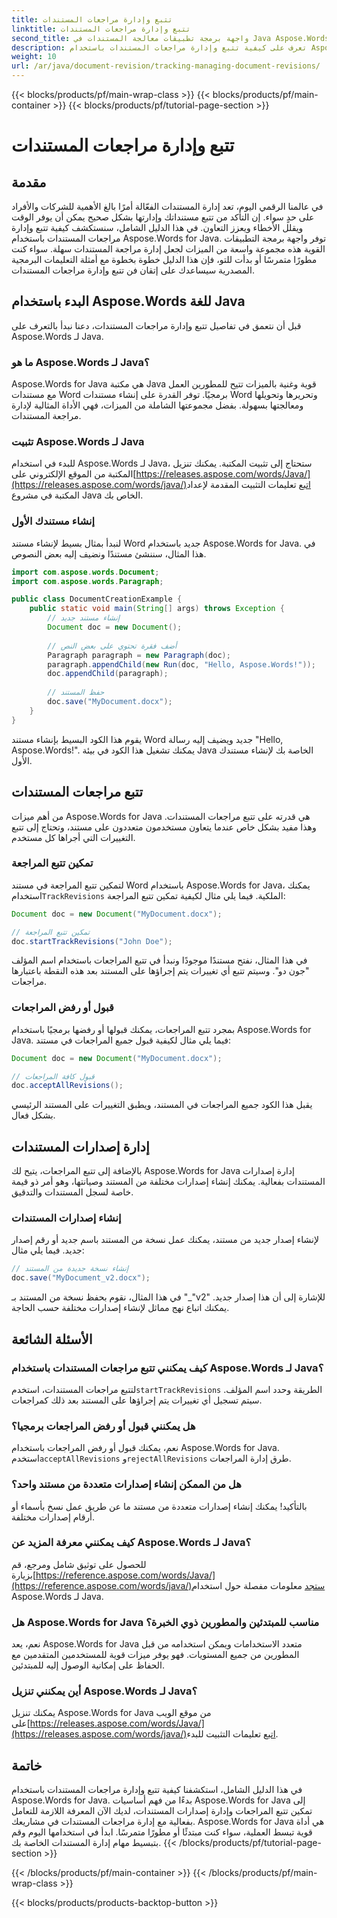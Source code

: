 ```yaml
---
title: تتبع وإدارة مراجعات المستندات
linktitle: تتبع وإدارة مراجعات المستندات
second_title: واجهة برمجة تطبيقات معالجة المستندات في Java Aspose.Words
description: تعرف على كيفية تتبع وإدارة مراجعات المستندات باستخدام Aspose.Words for Java في هذا الدليل الشامل. احصل على تعليمات خطوة بخطوة وأمثلة على التعليمات البرمجية المصدرية.
weight: 10
url: /ar/java/document-revision/tracking-managing-document-revisions/
---
```


{{< blocks/products/pf/main-wrap-class >}}
{{< blocks/products/pf/main-container >}}
{{< blocks/products/pf/tutorial-page-section >}}

# تتبع وإدارة مراجعات المستندات


## مقدمة

في عالمنا الرقمي اليوم، تعد إدارة المستندات الفعّالة أمرًا بالغ الأهمية للشركات والأفراد على حدٍ سواء. إن التأكد من تتبع مستنداتك وإدارتها بشكل صحيح يمكن أن يوفر الوقت ويقلل الأخطاء ويعزز التعاون. في هذا الدليل الشامل، سنستكشف كيفية تتبع وإدارة مراجعات المستندات باستخدام Aspose.Words for Java. توفر واجهة برمجة التطبيقات القوية هذه مجموعة واسعة من الميزات لجعل إدارة مراجعة المستندات سهلة. سواء كنت مطورًا متمرسًا أو بدأت للتو، فإن هذا الدليل خطوة بخطوة مع أمثلة التعليمات البرمجية المصدرية سيساعدك على إتقان فن تتبع وإدارة مراجعات المستندات.

## البدء باستخدام Aspose.Words للغة Java

قبل أن نتعمق في تفاصيل تتبع وإدارة مراجعات المستندات، دعنا نبدأ بالتعرف على Aspose.Words لـ Java.

### ما هو Aspose.Words لـ Java؟

Aspose.Words for Java هي مكتبة Java قوية وغنية بالميزات تتيح للمطورين العمل مع مستندات Word برمجيًا. توفر القدرة على إنشاء مستندات Word وتحريرها وتحويلها ومعالجتها بسهولة. بفضل مجموعتها الشاملة من الميزات، فهي الأداة المثالية لإدارة مراجعة المستندات.

### تثبيت Aspose.Words لـ Java

 للبدء في استخدام Aspose.Words لـ Java، ستحتاج إلى تثبيت المكتبة. يمكنك تنزيل المكتبة من الموقع الإلكتروني على[https://releases.aspose.com/words/Java/](https://releases.aspose.com/words/java/)اتبع تعليمات التثبيت المقدمة لإعداد المكتبة في مشروع Java الخاص بك.

### إنشاء مستندك الأول

لنبدأ بمثال بسيط لإنشاء مستند Word جديد باستخدام Aspose.Words for Java. في هذا المثال، سننشئ مستندًا ونضيف إليه بعض النصوص.

```java
import com.aspose.words.Document;
import com.aspose.words.Paragraph;

public class DocumentCreationExample {
    public static void main(String[] args) throws Exception {
        // إنشاء مستند جديد
        Document doc = new Document();
        
        // أضف فقرة تحتوي على بعض النص
        Paragraph paragraph = new Paragraph(doc);
        paragraph.appendChild(new Run(doc, "Hello, Aspose.Words!"));
        doc.appendChild(paragraph);
        
        // حفظ المستند
        doc.save("MyDocument.docx");
    }
}
```

يقوم هذا الكود البسيط بإنشاء مستند Word جديد ويضيف إليه رسالة "Hello, Aspose.Words!". يمكنك تشغيل هذا الكود في بيئة Java الخاصة بك لإنشاء مستندك الأول.

## تتبع مراجعات المستندات

من أهم ميزات Aspose.Words for Java هي قدرته على تتبع مراجعات المستندات. وهذا مفيد بشكل خاص عندما يتعاون مستخدمون متعددون على مستند، وتحتاج إلى تتبع التغييرات التي أجراها كل مستخدم.

### تمكين تتبع المراجعة

 لتمكين تتبع المراجعة في مستند Word باستخدام Aspose.Words for Java، يمكنك استخدام`TrackRevisions` الملكية. فيما يلي مثال لكيفية تمكين تتبع المراجعة:

```java
Document doc = new Document("MyDocument.docx");

// تمكين تتبع المراجعة
doc.startTrackRevisions("John Doe");
```

في هذا المثال، نفتح مستندًا موجودًا ونبدأ في تتبع المراجعات باستخدام اسم المؤلف "جون دو". وسيتم تتبع أي تغييرات يتم إجراؤها على المستند بعد هذه النقطة باعتبارها مراجعات.

### قبول أو رفض المراجعات

بمجرد تتبع المراجعات، يمكنك قبولها أو رفضها برمجيًا باستخدام Aspose.Words for Java. فيما يلي مثال لكيفية قبول جميع المراجعات في مستند:

```java
Document doc = new Document("MyDocument.docx");

// قبول كافة المراجعات
doc.acceptAllRevisions();
```

يقبل هذا الكود جميع المراجعات في المستند، ويطبق التغييرات على المستند الرئيسي بشكل فعال.

## إدارة إصدارات المستندات

بالإضافة إلى تتبع المراجعات، يتيح لك Aspose.Words for Java إدارة إصدارات المستندات بفعالية. يمكنك إنشاء إصدارات مختلفة من المستند وصيانتها، وهو أمر ذو قيمة خاصة لسجل المستندات والتدقيق.

### إنشاء إصدارات المستندات

لإنشاء إصدار جديد من مستند، يمكنك عمل نسخة من المستند باسم جديد أو رقم إصدار جديد. فيما يلي مثال:

```java
// إنشاء نسخة جديدة من المستند
doc.save("MyDocument_v2.docx");
```

في هذا المثال، نقوم بحفظ نسخة من المستند بـ "_"v2" للإشارة إلى أن هذا إصدار جديد. يمكنك اتباع نهج مماثل لإنشاء إصدارات مختلفة حسب الحاجة.

## الأسئلة الشائعة

### كيف يمكنني تتبع مراجعات المستندات باستخدام Aspose.Words لـ Java؟

 لتتبع مراجعات المستندات، استخدم`startTrackRevisions` الطريقة وحدد اسم المؤلف. سيتم تسجيل أي تغييرات يتم إجراؤها على المستند بعد ذلك كمراجعات.

### هل يمكنني قبول أو رفض المراجعات برمجيا؟

 نعم، يمكنك قبول أو رفض المراجعات باستخدام Aspose.Words for Java. استخدم`acceptAllRevisions` و`rejectAllRevisions` طرق إدارة المراجعات.

### هل من الممكن إنشاء إصدارات متعددة من مستند واحد؟

بالتأكيد! يمكنك إنشاء إصدارات متعددة من مستند ما عن طريق عمل نسخ بأسماء أو أرقام إصدارات مختلفة.

### كيف يمكنني معرفة المزيد عن Aspose.Words لـ Java؟

 للحصول على توثيق شامل ومرجع، قم بزيارة[https://reference.aspose.com/words/Java/](https://reference.aspose.com/words/java/)ستجد معلومات مفصلة حول استخدام Aspose.Words لـ Java.

### هل Aspose.Words for Java مناسب للمبتدئين والمطورين ذوي الخبرة؟

نعم، يعد Aspose.Words for Java متعدد الاستخدامات ويمكن استخدامه من قبل المطورين من جميع المستويات. فهو يوفر ميزات قوية للمستخدمين المتقدمين مع الحفاظ على إمكانية الوصول إليه للمبتدئين.

### أين يمكنني تنزيل Aspose.Words لـ Java؟

يمكنك تنزيل Aspose.Words for Java من موقع الويب على[https://releases.aspose.com/words/Java/](https://releases.aspose.com/words/java/)اتبع تعليمات التثبيت للبدء.

## خاتمة

في هذا الدليل الشامل، استكشفنا كيفية تتبع وإدارة مراجعات المستندات باستخدام Aspose.Words for Java. بدءًا من فهم أساسيات Aspose.Words for Java إلى تمكين تتبع المراجعات وإدارة إصدارات المستندات، لديك الآن المعرفة اللازمة للتعامل بفعالية مع إدارة مراجعات المستندات في مشاريعك. Aspose.Words for Java هي أداة قوية تبسط العملية، سواء كنت مبتدئًا أو مطورًا متمرسًا. ابدأ في استخدامها اليوم وقم بتبسيط مهام إدارة المستندات الخاصة بك.
{{< /blocks/products/pf/tutorial-page-section >}}

{{< /blocks/products/pf/main-container >}}
{{< /blocks/products/pf/main-wrap-class >}}

{{< blocks/products/products-backtop-button >}}
